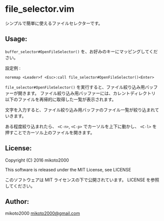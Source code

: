 file_selector.vim
=================

シンプルで簡単に使えるファイルセレクターです。

Usage:
------

`buffer_selector#OpenFileSelector()` を、お好みのキーにマッピングしてください。

設定例 :

```vim
noremap <Leader>f <Esc>:call file_selector#OpenFileSelector()<Enter>
```

`file_selector#OpenFileSelector()` を実行すると、ファイル絞り込み用バッファーが開きます。
ファイル絞り込み用バッファーには、カレントディレクトリ以下のファイルを再帰的に取得した一覧が表示されます。

文字を入力すると、ファイル絞り込み用バッファのファイル一覧が絞り込まれていきます。

ある程度絞り込まれたら、 ``<C-n>``, ``<C-p>`` でカーソルを上下に動かし、 ``<C-l>`` を押すことでカーソル上のファイルを開きます。


License:
--------

Copyright (C) 2016 mikoto2000

This software is released under the MIT License, see LICENSE

このソフトウェアは MIT ライセンスの下で公開されています。 LICENSE を参照してください。


Author:
-------

mikoto2000 <mikoto2000@gmail.com>
